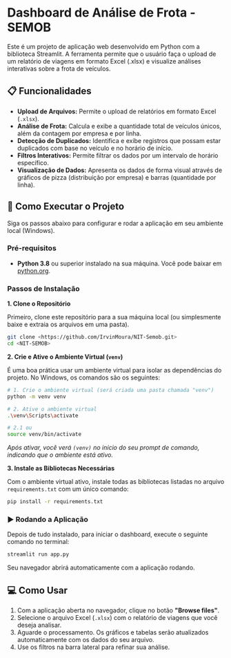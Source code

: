 # Dashboard de Análise de Frota - SEMOB

Este é um projeto de aplicação web desenvolvido em Python com a biblioteca Streamlit. A ferramenta permite que o usuário faça o upload de um relatório de viagens em formato Excel (.xlsx) e visualize análises interativas sobre a frota de veículos.

## 📋 Funcionalidades

* **Upload de Arquivos:** Permite o upload de relatórios em formato Excel (`.xlsx`).
* **Análise de Frota:** Calcula e exibe a quantidade total de veículos únicos, além da contagem por empresa e por linha.
* **Detecção de Duplicados:** Identifica e exibe registros que possam estar duplicados com base no veículo e no horário de início.
* **Filtros Interativos:** Permite filtrar os dados por um intervalo de horário específico.
* **Visualização de Dados:** Apresenta os dados de forma visual através de gráficos de pizza (distribuição por empresa) e barras (quantidade por linha).

## 🚀 Como Executar o Projeto

Siga os passos abaixo para configurar e rodar a aplicação em seu ambiente local (Windows).

### Pré-requisitos

* **Python 3.8** ou superior instalado na sua máquina. Você pode baixar em [python.org](https://www.python.org/downloads/).

### Passos de Instalação

**1. Clone o Repositório**

Primeiro, clone este repositório para a sua máquina local (ou simplesmente baixe e extraia os arquivos em uma pasta).

```bash
git clone <https://github.com/IrvinMoura/NIT-Semob.git>
cd <NIT-SEMOB>
```

**2. Crie e Ative o Ambiente Virtual (`venv`)**

É uma boa prática usar um ambiente virtual para isolar as dependências do projeto. No Windows, os comandos são os seguintes:

```bash
# 1. Crie o ambiente virtual (será criada uma pasta chamada "venv")
python -m venv venv

# 2. Ative o ambiente virtual
.\venv\Scripts\activate

# 2.1 ou
source venv/bin/activate
```
*Após ativar, você verá `(venv)` no início do seu prompt de comando, indicando que o ambiente está ativo.*

**3. Instale as Bibliotecas Necessárias**

Com o ambiente virtual ativo, instale todas as bibliotecas listadas no arquivo `requirements.txt` com um único comando:

```bash
pip install -r requirements.txt
```

### ▶️ Rodando a Aplicação

Depois de tudo instalado, para iniciar o dashboard, execute o seguinte comando no terminal:

```bash
streamlit run app.py
```

Seu navegador abrirá automaticamente com a aplicação rodando.

## 💻 Como Usar

1.  Com a aplicação aberta no navegador, clique no botão **"Browse files"**.
2.  Selecione o arquivo Excel (`.xlsx`) com o relatório de viagens que você deseja analisar.
3.  Aguarde o processamento. Os gráficos e tabelas serão atualizados automaticamente com os dados do seu arquivo.
4.  Use os filtros na barra lateral para refinar sua análise.